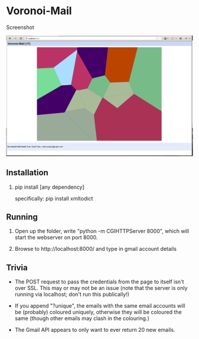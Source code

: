 Voronoi-Mail
===========

Screenshot

![Voronoi-Mail](vmail.png "Voronoi-Mail")


Installation
--

 1. pip install [any dependency]
  
    specifically: pip install xmltodict


Running
--

 1. Open up the folder, write "python -m CGIHTTPServer 8000", which will start the webserver on port 8000.
  
 1. Browse to http://localhost:8000/ and type in gmail account details
 

Trivia
--

 * The POST request to pass the credentials from the page to itself isn't over SSL. This may or may not
	be an issue (note that the server is only running via localhost; don't run this publically!)
 
 * If you append "?unique", the emails with the same email accounts will be (probably) coloured uniquely,
	otherwise they will be coloured the same (though other emails may clash in the colouring.)
  
 * The Gmail API appears to only want to ever return 20 new emails.
  
